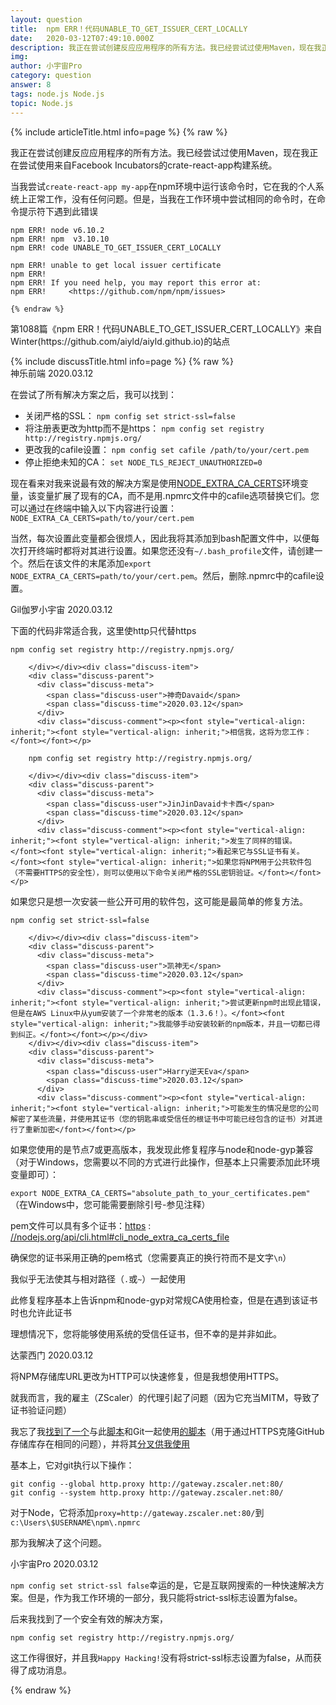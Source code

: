 ```yaml
---
layout: question
title:  npm ERR！代码UNABLE_TO_GET_ISSUER_CERT_LOCALLY
date:   2020-03-12T07:49:10.000Z
description: 我正在尝试创建反应应用程序的所有方法。我已经尝试过使用Maven，现在我正在尝试使用来自Facebook Incubators的crate-react-a...
img: 
author: 小宇宙Pro
category: question
answer: 8
tags: node.js Node.js
topic: Node.js
---
```

<div class="article-root">
  <div class="article">
    {% include articleTitle.html info=page %}
    {% raw %}
    <div class="article-content"><p><font style="vertical-align: inherit;"><font style="vertical-align: inherit;">我正在尝试创建反应应用程序的所有方法。</font><font style="vertical-align: inherit;">我已经尝试过使用Maven，现在我正在尝试使用来自Facebook Incubators的crate-react-app构建系统。</font></font></p>

<p><font style="vertical-align: inherit;"><font style="vertical-align: inherit;">当我尝试</font></font><code>create-react-app my-app</code><font style="vertical-align: inherit;"><font style="vertical-align: inherit;">在npm环境中</font><font style="vertical-align: inherit;">运行该命令</font><font style="vertical-align: inherit;">时，它在我的个人系统上正常工作，没有任何问题。</font><font style="vertical-align: inherit;">但是，当我在工作环境中尝试相同的命令时，在命令提示符下遇到此错误</font></font></p>

<pre><code>npm ERR! node v6.10.2<font></font>
npm ERR! npm  v3.10.10<font></font>
npm ERR! code UNABLE_TO_GET_ISSUER_CERT_LOCALLY<font></font>
<font></font>
npm ERR! unable to get local issuer certificate<font></font>
npm ERR!<font></font>
npm ERR! If you need help, you may report this error at:<font></font>
npm ERR!     &lt;https://github.com/npm/npm/issues&gt;<font></font>
</code></pre></div>
    {% endraw %}
  </div>
  <p class="winter_mark">第1088篇《npm ERR！代码UNABLE_TO_GET_ISSUER_CERT_LOCALLY》来自Winter(https://github.com/aiyld/aiyld.github.io)的站点</p>
  <div class="discuss-wrapper">
    {% include discussTitle.html info=page %}
    {% raw %}
    <div class="discuss-item">
        <div class="discuss-parent">
          <div class="discuss-meta">
            <span class="discuss-user">神乐前端</span>
            <span class="discuss-time">2020.03.12</span>
          </div>
          <div class="discuss-comment"><p><font style="vertical-align: inherit;"><font style="vertical-align: inherit;">在尝试了所有解决方案之后，我可以找到：</font></font></p>

<ul>
<li><font style="vertical-align: inherit;"><font style="vertical-align: inherit;">关闭严格的SSL： </font></font><code>npm config set strict-ssl=false</code></li>
<li><font style="vertical-align: inherit;"><font style="vertical-align: inherit;">将注册表更改为http而不是https： </font></font><code>npm config set registry http://registry.npmjs.org/</code></li>
<li><font style="vertical-align: inherit;"><font style="vertical-align: inherit;">更改我的cafile设置： </font></font><code>npm config set cafile /path/to/your/cert.pem</code></li>
<li><font style="vertical-align: inherit;"><font style="vertical-align: inherit;">停止拒绝未知的CA： </font></font><code>set NODE_TLS_REJECT_UNAUTHORIZED=0</code></li>
</ul>

<p><font style="vertical-align: inherit;"><font style="vertical-align: inherit;">现在看来对我来说最有效的解决方案是使用</font></font><a href="https://nodejs.org/api/cli.html#cli_node_extra_ca_certs_file" rel="nofollow noreferrer"><font style="vertical-align: inherit;"><font style="vertical-align: inherit;">NODE_EXTRA_CA_CERTS</font></font></a><font style="vertical-align: inherit;"><font style="vertical-align: inherit;">环境变量，该变量扩展了现有的CA，而不是用.npmrc文件中的cafile选项替换它们。</font><font style="vertical-align: inherit;">您可以通过在终端中输入以下内容进行设置：</font></font><code>NODE_EXTRA_CA_CERTS=path/to/your/cert.pem</code></p>

<p><font style="vertical-align: inherit;"><font style="vertical-align: inherit;">当然，每次设置此变量都会很烦人，因此我将其添加到bash配置文件中，以便每次打开终端时都将对其进行设置。</font><font style="vertical-align: inherit;">如果您还没有</font></font><code>~/.bash_profile</code><font style="vertical-align: inherit;"><font style="vertical-align: inherit;">文件，请创建一个。</font><font style="vertical-align: inherit;">然后在该文件的末尾添加</font></font><code>export NODE_EXTRA_CA_CERTS=path/to/your/cert.pem</code><font style="vertical-align: inherit;"><font style="vertical-align: inherit;">。</font><font style="vertical-align: inherit;">然后，删除.npmrc中的cafile设置。</font></font></p></div>
        </div></div><div class="discuss-item">
        <div class="discuss-parent">
          <div class="discuss-meta">
            <span class="discuss-user">Gil伽罗小宇宙</span>
            <span class="discuss-time">2020.03.12</span>
          </div>
          <div class="discuss-comment"><p><font style="vertical-align: inherit;"><font style="vertical-align: inherit;">下面的代码非常适合我，这里使http只代替https </font></font></p>

<pre><code>npm config set registry http://registry.npmjs.org/  
</code></pre></div>
        </div></div><div class="discuss-item">
        <div class="discuss-parent">
          <div class="discuss-meta">
            <span class="discuss-user">神奇Davaid</span>
            <span class="discuss-time">2020.03.12</span>
          </div>
          <div class="discuss-comment"><p><font style="vertical-align: inherit;"><font style="vertical-align: inherit;">相信我，这将为您工作： </font></font></p>

<pre><code>    npm config set registry http://registry.npmjs.org/  
</code></pre></div>
        </div></div><div class="discuss-item">
        <div class="discuss-parent">
          <div class="discuss-meta">
            <span class="discuss-user">JinJinDavaid卡卡西</span>
            <span class="discuss-time">2020.03.12</span>
          </div>
          <div class="discuss-comment"><p><font style="vertical-align: inherit;"><font style="vertical-align: inherit;">发生了同样的错误。</font><font style="vertical-align: inherit;">看起来它与SSL证书有关。</font><font style="vertical-align: inherit;">如果您将NPM用于公共软件包（不需要HTTPS的安全性），则可以使用以下命令关闭严格的SSL密钥验证。</font></font></p>

<p><font style="vertical-align: inherit;"><font style="vertical-align: inherit;">如果您只是想一次安装一些公开可用的软件包，这可能是最简单的修复方法。</font></font></p>

<pre><code>npm config set strict-ssl=false
</code></pre></div>
        </div></div><div class="discuss-item">
        <div class="discuss-parent">
          <div class="discuss-meta">
            <span class="discuss-user">凯神无</span>
            <span class="discuss-time">2020.03.12</span>
          </div>
          <div class="discuss-comment"><p><font style="vertical-align: inherit;"><font style="vertical-align: inherit;">尝试更新npm时出现此错误，但是在AWS Linux中从yum安装了一个非常老的版本（1.3.6！）。</font><font style="vertical-align: inherit;">我能够手动安装较新的npm版本，并且一切都已得到纠正。</font></font></p></div>
        </div></div><div class="discuss-item">
        <div class="discuss-parent">
          <div class="discuss-meta">
            <span class="discuss-user">Harry逆天Eva</span>
            <span class="discuss-time">2020.03.12</span>
          </div>
          <div class="discuss-comment"><p><font style="vertical-align: inherit;"><font style="vertical-align: inherit;">可能发生的情况是您的公司解密了某些流量，并使用其证书（您的钥匙串或受信任的根证书中可能已经包含的证书）对其进行了重新加密</font></font></p>

<p><font style="vertical-align: inherit;"><font style="vertical-align: inherit;">如果您使用的是节点7或更高版本，我发现此修复程序与node和node-gyp兼容（对于Windows，您需要以不同的方式进行此操作，但基本上只需要添加此环境变量即可）：</font></font></p>

<p><code>export NODE_EXTRA_CA_CERTS="absolute_path_to_your_certificates.pem"</code><font style="vertical-align: inherit;"><font style="vertical-align: inherit;"> （在Windows中，您可能需要删除引号-参见注释）</font></font></p>

<p><font style="vertical-align: inherit;"><font style="vertical-align: inherit;">pem文件可以具有多个证书：</font><a href="https://nodejs.org/api/cli.html#cli_node_extra_ca_certs_file" rel="noreferrer"><font style="vertical-align: inherit;">https</font></a><font style="vertical-align: inherit;"> : </font></font><a href="https://nodejs.org/api/cli.html#cli_node_extra_ca_certs_file" rel="noreferrer"><font style="vertical-align: inherit;"><font style="vertical-align: inherit;">//nodejs.org/api/cli.html#cli_node_extra_ca_certs_file</font></font></a></p>

<p><font style="vertical-align: inherit;"><font style="vertical-align: inherit;">确保您的证书采用正确的pem格式（您需要真正的换行符而不是文字</font></font><code>\n</code><font style="vertical-align: inherit;"><font style="vertical-align: inherit;">）</font></font></p>

<p><font style="vertical-align: inherit;"><font style="vertical-align: inherit;">我似乎无法使其与相对路径（</font></font><code>.</code><font style="vertical-align: inherit;"><font style="vertical-align: inherit;">或</font></font><code>~</code><font style="vertical-align: inherit;"><font style="vertical-align: inherit;">）一起使用</font></font></p>

<p><font style="vertical-align: inherit;"><font style="vertical-align: inherit;">此修复程序基本上告诉npm和node-gyp对常规CA使用检查，但是在遇到该证书时也允许此证书</font></font></p>

<p><font style="vertical-align: inherit;"><font style="vertical-align: inherit;">理想情况下，您将能够使用系统的受信任证书，但不幸的是并非如此。</font></font></p></div>
        </div></div><div class="discuss-item">
        <div class="discuss-parent">
          <div class="discuss-meta">
            <span class="discuss-user">达蒙西门</span>
            <span class="discuss-time">2020.03.12</span>
          </div>
          <div class="discuss-comment"><p><font style="vertical-align: inherit;"><font style="vertical-align: inherit;">将NPM存储库URL更改为HTTP可以快速修复，但是我想使用HTTPS。</font></font></p>

<p><font style="vertical-align: inherit;"><font style="vertical-align: inherit;">就我而言，我的雇主（ZScaler）的代理引起了问题（因为它充当MITM，导致了证书验证问题）</font></font></p>

<p><font style="vertical-align: inherit;"><font style="vertical-align: inherit;">我忘了我</font></font><a href="https://gist.github.com/patik/84c0cbbcb65d5b9633c3" rel="noreferrer"><font style="vertical-align: inherit;"><font style="vertical-align: inherit;">找到了一个</font></font></a><font style="vertical-align: inherit;"><font style="vertical-align: inherit;">与此</font><a href="https://gist.github.com/patik/84c0cbbcb65d5b9633c3" rel="noreferrer"><font style="vertical-align: inherit;">脚本</font></a><font style="vertical-align: inherit;">和Git一起使用</font><a href="https://gist.github.com/patik/84c0cbbcb65d5b9633c3" rel="noreferrer"><font style="vertical-align: inherit;">的脚本</font></a><font style="vertical-align: inherit;">（用于通过HTTPS克隆GitHub存储库存在相同的问题），并将其</font></font><a href="https://gist.github.com/rdundon/ceb2481aea727d50d674b7d485c72e7a" rel="noreferrer"><font style="vertical-align: inherit;"><font style="vertical-align: inherit;">分叉供我使用</font></font></a></p>

<p><font style="vertical-align: inherit;"><font style="vertical-align: inherit;">基本上，它对git执行以下操作：</font></font></p>

<pre><code>git config --global http.proxy http://gateway.zscaler.net:80/<font></font>
git config --system http.proxy http://gateway.zscaler.net:80/<font></font>
</code></pre>

<p><font style="vertical-align: inherit;"><font style="vertical-align: inherit;">对于Node，它将添加</font></font><code>proxy=http://gateway.zscaler.net:80/</code><font style="vertical-align: inherit;"><font style="vertical-align: inherit;">到</font></font><code>c:\Users\$USERNAME\npm\.npmrc</code></p>

<p><font style="vertical-align: inherit;"><font style="vertical-align: inherit;">那为我解决了这个问题。</font></font></p></div>
        </div></div><div class="discuss-item">
        <div class="discuss-parent">
          <div class="discuss-meta">
            <span class="discuss-user">小宇宙Pro</span>
            <span class="discuss-time">2020.03.12</span>
          </div>
          <div class="discuss-comment"><p><font style="vertical-align: inherit;"></font><code>npm config set strict-ssl false</code><font style="vertical-align: inherit;"><font style="vertical-align: inherit;">幸运的</font><font style="vertical-align: inherit;">是</font><font style="vertical-align: inherit;">，它</font><font style="vertical-align: inherit;">是互联网搜索的一种快速解决方案</font><font style="vertical-align: inherit;">。</font><font style="vertical-align: inherit;">但是，作为我工作环境的一部分，我只能将strict-ssl标志设置为false。</font></font></p>

<p><font style="vertical-align: inherit;"><font style="vertical-align: inherit;">后来我找到了一个安全有效的解决方案，</font></font></p>

<pre><code>npm config set registry http://registry.npmjs.org/  
</code></pre>

<p><font style="vertical-align: inherit;"><font style="vertical-align: inherit;">这工作得很好，并且我</font></font><code>Happy Hacking!</code><font style="vertical-align: inherit;"><font style="vertical-align: inherit;">没有将strict-ssl标志设置为false，从而</font><font style="vertical-align: inherit;">获得了成功消息</font><font style="vertical-align: inherit;">。</font></font></p></div>
        </div></div>
    {% endraw %}
  </div>
<div>
